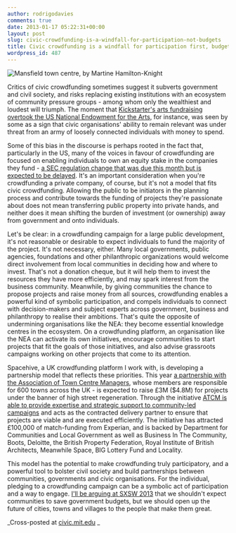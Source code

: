 ```yaml
---
author: rodrigodavies
comments: true
date: 2013-01-17 05:22:31+00:00
layout: post
slug: civic-crowdfunding-is-a-windfall-for-participation-not-budgets
title: Civic crowdfunding is a windfall for participation first, budgets second
wordpress_id: 487
---
```


<img src="http://rodrigodavies.com/blog/wp-content/uploads/2013/01/mansfield.png" class="largeimg" alt="Mansfield town centre, by Martine Hamilton-Knight">

Critics of civic crowdfunding sometimes suggest it subverts government and civil society, and risks replacing existing institutions with an ecosystem of community pressure groups - among whom only the wealthiest and loudest will triumph. The moment that [Kickstarter's arts fundraising overtook the US National Endowment for the Arts](http://idealab.talkingpointsmemo.com/2012/02/the-nea-responds-to-kickstarter-funding-debate.php), for instance, was seen by some as a sign that civic organisations' ability to remain relevant was under threat from an army of loosely connected individuals with money to spend.

Some of this bias in the discourse is perhaps rooted in the fact that, particularly in the US, many of the voices in favour of crowdfunding are focused on enabling individuals to own an equity stake in the companies they fund - [a SEC regulation change that was due this month but is expected to be delayed](http://online.wsj.com/article/SB10001424127887324339204578173731988591450.html). It's an important consideration when you're crowdfunding a private company, of course, but it's not a model that fits civic crowdfunding. Allowing the public to be initiators in the planning process and contribute towards the funding of projects they're passionate about does not mean transferring public property into private hands, and neither does it mean shifting the burden of investment (or ownership) away from government and onto individuals.

Let's be clear: in a crowdfunding campaign for a large public development, it's not reasonable or desirable to expect individuals to fund the majority of the project. It's not necessary, either. Many local governments, public agencies, foundations and other philanthropic organizations would welcome direct involvement from local communities in deciding how and where to invest. That's not a donation cheque, but it will help them to invest the resources they have more efficiently, and may spark interest from the business community. Meanwhile, by giving communities the chance to propose projects and raise money from all sources, crowdfunding enables a powerful kind of symbolic participation, and compels individuals to connect with decision-makers and subject experts across government, business and philanthropy to realise their ambitions. That's quite the opposite of undermining organisations like the NEA: they become essential knowledge centres in the ecosystem. On a crowdfunding platform, an organisation like the NEA can activate its own initiatives, encourage communities to start projects that fit the goals of those initiatives, and also advise grassroots campaigns working on other projects that come to its attention.

Spacehive, a UK crowdfunding platform I work with, is developing a partnership model that reflects these priorities. This year [a partnership with the Association of Town Centre Managers](http://spacehive.com/initiatives/towncentres), whose members are responsible for 600 towns across the UK - is expected to raise £3M ($4.8M) for projects under the banner of high street regeneration. Through the initiative [ATCM is able to provide expertise and strategic support to community-led campaigns](http://www.youtube.com/watch?v=uLqPWKgyM3s) and acts as the contracted delivery partner to ensure that projects are viable and are executed efficiently. The initiative has attracted £100,000 of match-funding from Experian, and is backed by Department for Communities and Local Government as well as Business In The Community, Boots, Deloitte, the British Property Federation, Royal Institute of British Architects, Meanwhile Space, BIG Lottery Fund and Locality.

This model has the potential to make crowdfunding truly participatory, and a powerful tool to bolster civil society and build partnerships between communities, governments and civic organisations. For the individual, pledging to a crowdfunding campaign can be a symbolic act of participation and a way to engage. [I'll be arguing at SXSW 2013](http://schedule.sxsw.com/2013/events/event_IAP984) that we shouldn't expect communities to save government budgets, but we should open up the future of cities, towns and villages to the people that make them great.

_Cross-posted at [civic.mit.edu](http://civic.mit.edu/blog/rodrigodavies/civic-crowdfunding-is-a-windfall-for-participation-first-budgets-second)
_
